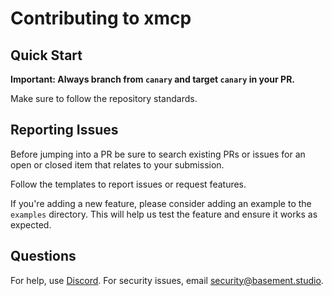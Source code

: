 # Contributing to xmcp

## Quick Start

**Important: Always branch from `canary` and target `canary` in your PR.**

Make sure to follow the repository standards.

## Reporting Issues

Before jumping into a PR be sure to search existing PRs or issues for an open or closed item that relates to your submission.

Follow the templates to report issues or request features.

If you're adding a new feature, please consider adding an example to the `examples` directory. This will help us test the feature and ensure it works as expected.

## Questions

For help, use [Discord](https://discord.gg/DzsXJcUmQN). For security issues, email [security@basement.studio](mailto:security@basement.studio).
